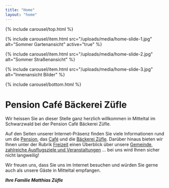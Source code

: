 ```yaml
---
title: "Home"
layout: "home"
---
```


{% include carousel/top.html %}

{% include carousel/item.html
    src="/uploads/media/home-slide-1.jpg"
    alt="Sommer Gartenansicht"
    active="true"
%}

{% include carousel/item.html
    src="/uploads/media/home-slide-2.jpg"
    alt="Sommer Straßenansicht"
%}

{% include carousel/item.html
    src="/uploads/media/home-slide-3.jpg"
    alt="Innenansicht Bilder"
%}

{% include carousel/bottom.html %}

# Pension Café Bäckerei Züfle

Wir heissen Sie an dieser Stelle ganz herzlich
willkommen in Mitteltal im Schwarzwald bei der Pension Café Bäckerei Züfle.

Auf den Seiten unserer Internet-Präsenz finden Sie viele Informationen rund um die [Pension](pension.html), das [Café](cafe.html) und die [Bäckerei Züfle](baeckerei.html). Darüber hinaus bieten wir Ihnen unter der Rubrik [Freizeit](freizeit.html) einen Überblick über unsere [Gemeinde](freizeit/mitteltal.html), [zahlreiche Ausflugsziele und Veranstaltungen](freizeit/ausflugsziele.html) ... bei uns wird Ihnen sicher nicht langweilig!

Wir freuen uns, dass Sie uns im Internet besuchen und würden Sie gerne auch als unsere Gäste in Mitteltal empfangen.

**_Ihre Familie Matthias Züfle_**

